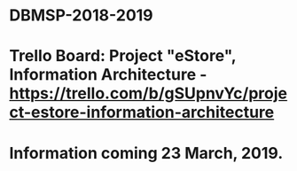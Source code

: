 # DBMSP-2018-2019

# Trello Board: Project "eStore", Information Architecture - https://trello.com/b/gSUpnvYc/project-estore-information-architecture

# Information coming 23 March, 2019.

